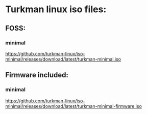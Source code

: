 # Turkman linux iso files:

## FOSS:
### minimal
https://github.com/turkman-linux/iso-minimal/releases/download/latest/turkman-minimal.iso


## Firmware included:
### minimal
https://github.com/turkman-linux/iso-minimal/releases/download/latest/turkman-minimal-firmware.iso
